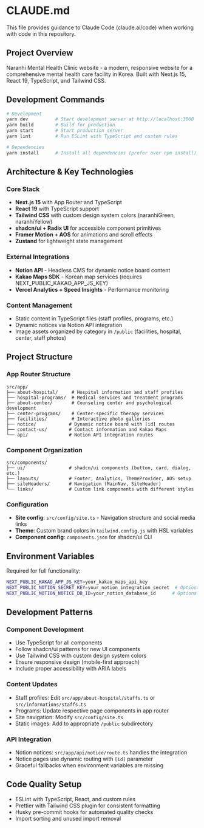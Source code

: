# CLAUDE.md

This file provides guidance to Claude Code (claude.ai/code) when working with code in this repository.

## Project Overview

Naranhi Mental Health Clinic website - a modern, responsive website for a comprehensive mental health care facility in Korea. Built with Next.js 15, React 19, TypeScript, and Tailwind CSS.

## Development Commands

```bash
# Development
yarn dev          # Start development server at http://localhost:3000
yarn build        # Build for production
yarn start        # Start production server
yarn lint         # Run ESLint with TypeScript and custom rules

# Dependencies
yarn install      # Install all dependencies (prefer over npm install)
```

## Architecture & Key Technologies

### Core Stack
- **Next.js 15** with App Router and TypeScript
- **React 19** with TypeScript support
- **Tailwind CSS** with custom design system colors (naranhiGreen, naranhiYellow)
- **shadcn/ui + Radix UI** for accessible component primitives
- **Framer Motion + AOS** for animations and scroll effects
- **Zustand** for lightweight state management

### External Integrations
- **Notion API** - Headless CMS for dynamic notice board content
- **Kakao Maps SDK** - Korean map services (requires NEXT_PUBLIC_KAKAO_APP_JS_KEY)
- **Vercel Analytics + Speed Insights** - Performance monitoring

### Content Management
- Static content in TypeScript files (staff profiles, programs, etc.)
- Dynamic notices via Notion API integration
- Image assets organized by category in `/public` (facilities, hospital, center, staff photos)

## Project Structure

### App Router Structure
```
src/app/
├── about-hospital/     # Hospital information and staff profiles
├── hospital-programs/  # Medical services and treatment programs
├── about-center/       # Counseling center and psychological development
├── center-programs/    # Center-specific therapy services
├── facilities/         # Interactive photo galleries
├── notice/            # Dynamic notice board with [id] routes
├── contact-us/        # Contact information and Kakao Maps
└── api/               # Notion API integration routes
```

### Component Organization
```
src/components/
├── ui/                # shadcn/ui components (button, card, dialog, etc.)
├── layouts/           # Footer, Analytics, ThemeProvider, AOS setup
├── siteHeaders/       # Navigation (MainNav, SiteHeader)
└── links/             # Custom link components with different styles
```

### Configuration
- **Site config**: `src/config/site.ts` - Navigation structure and social media links
- **Theme**: Custom brand colors in `tailwind.config.js` with HSL variables
- **Component config**: `components.json` for shadcn/ui CLI

## Environment Variables

Required for full functionality:
```bash
NEXT_PUBLIC_KAKAO_APP_JS_KEY=your_kakao_maps_api_key
NEXT_PUBLIC_NOTION_SECRET_KEY=your_notion_integration_secret  # Optional
NEXT_PUBLIC_NOTION_NOTICE_DB_ID=your_notion_database_id      # Optional
```

## Development Patterns

### Component Development
- Use TypeScript for all components
- Follow shadcn/ui patterns for new UI components
- Use Tailwind CSS with custom design system colors
- Ensure responsive design (mobile-first approach)
- Include proper accessibility with ARIA labels

### Content Updates
- Staff profiles: Edit `src/app/about-hospital/staffs.ts` or `src/informations/staffs.ts`
- Programs: Update respective page components in app router
- Site navigation: Modify `src/config/site.ts`
- Static images: Add to appropriate `/public` subdirectory

### API Integration
- Notion notices: `src/app/api/notice/route.ts` handles the integration
- Notice pages use dynamic routing with `[id]` parameter
- Graceful fallbacks when environment variables are missing

## Code Quality Setup
- ESLint with TypeScript, React, and custom rules
- Prettier with Tailwind CSS plugin for consistent formatting
- Husky pre-commit hooks for automated quality checks
- Import sorting and unused import removal

